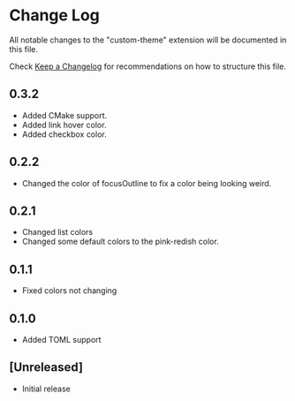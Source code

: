# Change Log

All notable changes to the "custom-theme" extension will be documented in this file.

Check [Keep a Changelog](http://keepachangelog.com/) for recommendations on how to structure this file.

## 0.3.2
- Added CMake support.
- Added link hover color.
- Added checkbox color.

## 0.2.2
- Changed the color of focusOutline to fix a color being looking weird.

## 0.2.1
- Changed list colors
- Changed some default colors to the pink-redish color.

## 0.1.1
- Fixed colors not changing

## 0.1.0
- Added TOML support

## [Unreleased]

- Initial release
